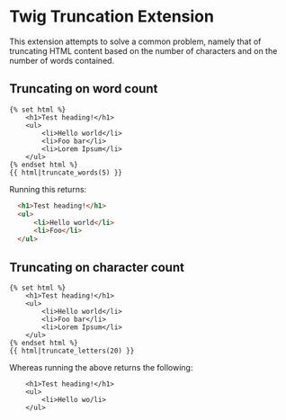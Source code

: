 # Twig Truncation Extension

This extension attempts to solve a common problem, namely that of truncating HTML content based on the number of characters and on the number of words contained.


## Truncating on word count ##

```twig
{% set html %}
    <h1>Test heading!</h1>
    <ul>
        <li>Hello world</li>
        <li>Foo bar</li>
        <li>Lorem Ipsum</li>
    </ul>
{% endset html %}
{{ html|truncate_words(5) }}
```

Running this returns:

```html
  <h1>Test heading!</h1>
  <ul>
      <li>Hello world</li>
      <li>Foo</li>
  </ul>
```
   
  
## Truncating on character count ##

```twig
{% set html %}
    <h1>Test heading!</h1>
    <ul>
        <li>Hello world</li>
        <li>Foo bar</li>
        <li>Lorem Ipsum</li>
    </ul>
{% endset html %}
{{ html|truncate_letters(20) }}
```

Whereas running the above returns the following:

```
    <h1>Test heading!</h1>
    <ul>
        <li>Hello wo/li>
    </ul>
```



